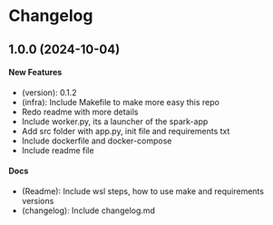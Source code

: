 # Changelog

## 1.0.0 (2024-10-04)

#### New Features

* (version): 0.1.2
* (infra): Include Makefile to make more easy this repo
* Redo readme with more details
* Include worker.py, its a launcher of the spark-app
* Add src folder with app.py, init file and requirements txt
* Include dockerfile and docker-compose
* Include readme file
#### Docs

* (Readme): Include wsl steps, how to use make and requirements versions
* (changelog): Include changelog.md
